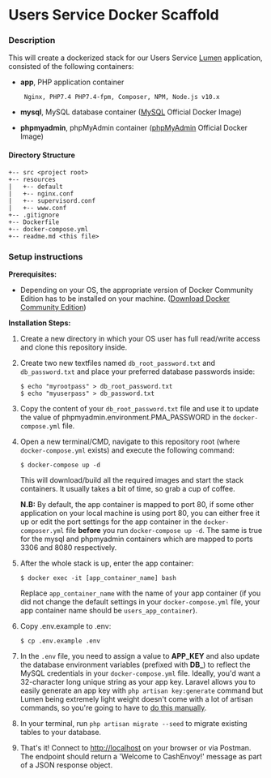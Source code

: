 # Users Service Docker Scaffold

### **Description**

This will create a dockerized stack for our Users Service [Lumen](https://lumen.laravel.com) application, consisted of the following containers:

-  **app**, PHP application container

        Nginx, PHP7.4 PHP7.4-fpm, Composer, NPM, Node.js v10.x

-  **mysql**, MySQL database container ([MySQL](https://hub.docker.com/_/mysql/) Official Docker Image)

- **phpmyadmin**, phpMyAdmin container ([phpMyAdmin](https://hub.docker.com/_/phpmyadmin/) Official Docker Image)

#### **Directory Structure**
```
+-- src <project root>
+-- resources
|   +-- default
|   +-- nginx.conf
|   +-- supervisord.conf
|   +-- www.conf
+-- .gitignore
+-- Dockerfile
+-- docker-compose.yml
+-- readme.md <this file>
```

### **Setup instructions**

**Prerequisites:**

* Depending on your OS, the appropriate version of Docker Community Edition has to be installed on your machine.  ([Download Docker Community Edition](https://hub.docker.com/search/?type=edition&offering=community))

**Installation Steps:**

1. Create a new directory in which your OS user has full read/write access and clone this repository inside.

2. Create two new textfiles named `db_root_password.txt` and `db_password.txt` and place your preferred database passwords inside:

    ```
    $ echo "myrootpass" > db_root_password.txt
    $ echo "myuserpass" > db_password.txt
    ```

3. Copy the content of your `db_root_password.txt` file and use it to update the value of phpmyadmin.environment.PMA_PASSWORD in the `docker-compose.yml` file.

4. Open a new terminal/CMD, navigate to this repository root (where `docker-compose.yml` exists) and execute the following command:

    ```
    $ docker-compose up -d
    ```

    This will download/build all the required images and start the stack containers. It usually takes a bit of time, so grab a cup of coffee.

    **N.B:** By default, the app container is mapped to port 80, if some other application on your local machine is using port 80, you can either free it up or edit the port settings for the app container in the `docker-composer.yml` file **before** you run `docker-compose up -d`. The same is true for the mysql and phpmyadmin containers which are mapped to ports 3306 and 8080 respectively.

5. After the whole stack is up, enter the app container:

    ```
    $ docker exec -it [app_container_name] bash
    ```
    Replace `app_container_name` with the name of your app container (if you did not change the default settings in your `docker-compose.yml` file, your app container name should be `users_app_container`).

6. Copy .env.example to .env:

    ```
    $ cp .env.example .env
    ```

7. In the `.env` file, you need to assign a value to **APP_KEY** and also update the database environment variables (prefixed with **DB_**) to reflect the MySQL credentials in your `docker-compose.yml` file. Ideally, you'd want a 32-character long unique string as your app key. Laravel allows you to easily generate an app key with `php artisan key:generate` command but Lumen being extremely light weight doesn't come with a lot of artisan commands, so you're going to have to [do this manually](http://www.unit-conversion.info/texttools/random-string-generator/).

8. In your terminal, run `php artisan migrate --seed` to migrate existing tables to your database.

9. That's it! Connect to [http://localhost](http://localhost) on your browser or via Postman. The endpoint should return a 'Welcome to CashEnvoy!' message as part of a JSON response object.
